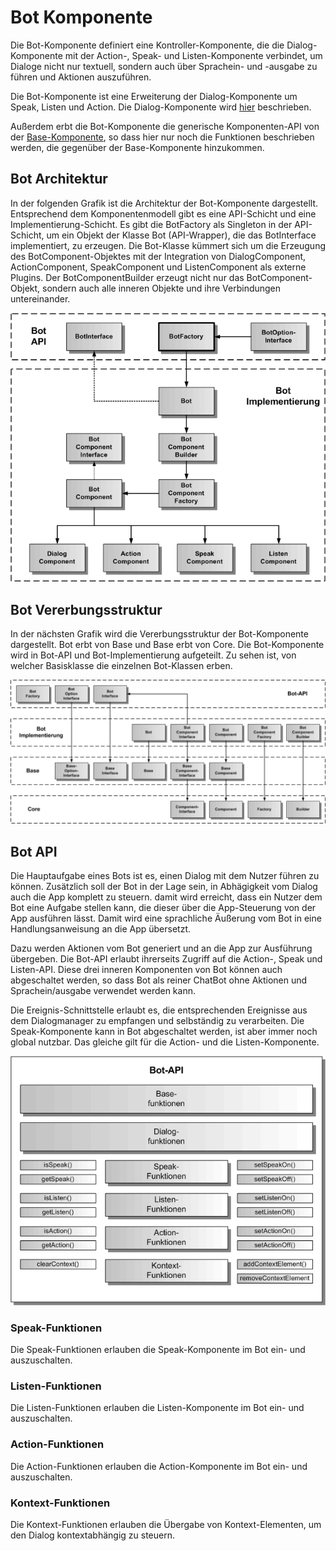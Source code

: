# Bot Komponente

Die Bot-Komponente definiert eine Kontroller-Komponente, die die Dialog-Komponente mit der Action-, Speak- und Listen-Komponente verbindet, um Dialoge nicht nur textuell, sondern auch über Sprachein- und -ausgabe zu führen und Aktionen auszuführen.

Die Bot-Komponente ist eine Erweiterung der Dialog-Komponente um Speak, Listen und Action. Die Dialog-Komponente wird [hier](./../dialog/Dialog.md) beschrieben.

Außerdem erbt die Bot-Komponente die generische Komponenten-API von der [Base-Komponente](./../base/Base.md), so dass hier nur noch die Funktionen beschrieben werden, die gegenüber der Base-Komponente hinzukommen.



## Bot Architektur

In der folgenden Grafik ist die Architektur der Bot-Komponente dargestellt. Entsprechend dem Komponentenmodell gibt es eine API-Schicht und eine Implementierung-Schicht. Es gibt die BotFactory als Singleton in der API-Schicht, um ein Objekt der Klasse Bot (API-Wrapper), die das BotInterface implementiert, zu erzeugen. Die Bot-Klasse kümmert sich um die Erzeugung des BotComponent-Objektes mit der Integration von DialogComponent, ActionComponent, SpeakComponent und ListenComponent als externe Plugins. Der BotComponentBuilder erzeugt nicht nur das BotComponent-Objekt, sondern auch alle inneren Objekte und ihre Verbindungen untereinander.

![Bot Architektur](./Bot-1.gif)


## Bot Vererbungsstruktur

In der nächsten Grafik wird die Vererbungsstruktur der Bot-Komponente dargestellt. Bot erbt von Base und Base erbt von Core. Die Bot-Komponente wird in Bot-API und Bot-Implementierung aufgeteilt. Zu sehen ist, von welcher Basisklasse die einzelnen Bot-Klassen erben.

![Bot Vererbungsstruktur](./Bot-2.gif)


## Bot API

Die Hauptaufgabe eines Bots ist es, einen Dialog mit dem Nutzer führen zu können. Zusätzlich soll der Bot in der Lage sein, in Abhägigkeit vom Dialog auch die App komplett zu steuern. damit wird erreicht, dass ein Nutzer dem Bot eine Aufgabe stellen kann, die dieser über die App-Steuerung von der App ausführen lässt. 
Damit wird eine sprachliche Äußerung vom Bot in eine Handlungsanweisung an die App übersetzt.

Dazu werden Aktionen vom Bot generiert und an die App zur Ausführung übergeben.
Die Bot-API erlaubt ihrerseits Zugriff auf die Action-, Speak und Listen-API. Diese drei inneren
Komponenten von Bot können auch abgeschaltet werden, so dass Bot als reiner ChatBot ohne Aktionen und Sprachein/ausgabe verwendet werden kann.

Die Ereignis-Schnittstelle erlaubt es, die entsprechenden Ereignisse aus dem Dialogmanager zu empfangen und selbständig zu verarbeiten. Die Speak-Komponente kann in Bot abgeschaltet werden,
ist aber immer noch global nutzbar. Das gleiche gilt für die Action- und die Listen-Komponente.

![Bot API](./Bot-3.gif)

### Speak-Funktionen

Die Speak-Funktionen erlauben die Speak-Komponente im Bot ein- und auszuschalten. 


### Listen-Funktionen

Die Listen-Funktionen erlauben die Listen-Komponente im Bot ein- und auszuschalten.


### Action-Funktionen

Die Action-Funktionen erlauben die Action-Komponente im Bot ein- und auszuschalten.


### Kontext-Funktionen

Die Kontext-Funktionen erlauben die Übergabe von Kontext-Elementen, um den Dialog kontextabhängig zu steuern.